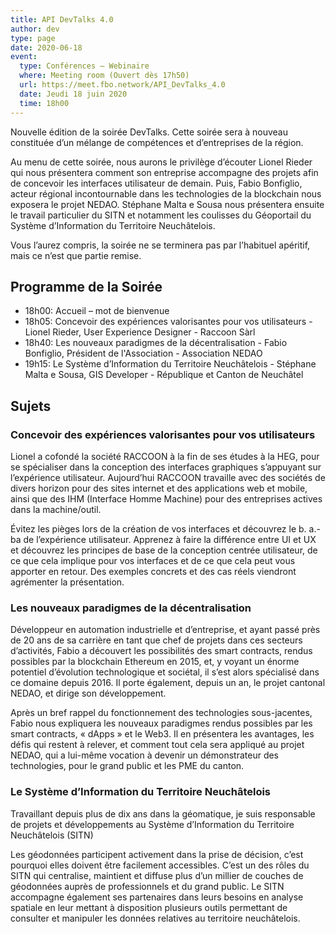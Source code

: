 ```yaml
---
title: API DevTalks 4.0
author: dev
type: page
date: 2020-06-18
event:
  type: Conférences – Webinaire
  where: Meeting room (Ouvert dès 17h50)
  url: https://meet.fbo.network/API_DevTalks_4.0
  date: Jeudi 18 juin 2020
  time: 18h00
---
```



Nouvelle édition de la soirée DevTalks. Cette soirée sera à nouveau constituée d’un mélange de compétences et d’entreprises de la région.

Au menu de cette soirée, nous aurons le privilège d’écouter Lionel Rieder qui nous présentera comment son entreprise accompagne des projets afin de concevoir les interfaces utilisateur de demain. Puis, Fabio Bonfiglio, acteur régional incontournable dans les technologies de la blockchain nous exposera le projet NEDAO. Stéphane Malta e Sousa nous présentera ensuite le travail particulier du SITN et notamment les coulisses du Géoportail du Système d’Information du Territoire Neuchâtelois.

Vous l’aurez compris, la soirée ne se terminera pas par l’habituel apéritif, mais ce n’est que partie remise.

## Programme de la Soirée

- 18h00: Accueil – mot de bienvenue
- 18h05: Concevoir des expériences valorisantes pour vos utilisateurs -
  Lionel Rieder, User Experience Designer - Raccoon Sàrl
- 18h40: Les nouveaux paradigmes de la décentralisation -
  Fabio Bonfiglio, Président de l'Association - Association NEDAO
- 19h15: Le Système d’Information du Territoire Neuchâtelois -
  Stéphane Malta e Sousa, GIS Developer - République et Canton de Neuchâtel

## Sujets

### Concevoir des expériences valorisantes pour vos utilisateurs

Lionel a cofondé la société RACCOON à la fin de ses études à la HEG, pour se spécialiser dans la conception des interfaces graphiques s’appuyant sur l’expérience utilisateur. Aujourd’hui RACCOON travaille avec des sociétés de divers horizon pour des sites internet et des applications web et mobile, ainsi que des IHM (Interface Homme Machine) pour des entreprises actives dans la machine/outil.

Évitez les pièges lors de la création de vos interfaces et découvrez le b. a.-ba de l’expérience utilisateur. Apprenez à faire la différence entre UI et UX et découvrez les principes de base de la conception centrée utilisateur, de ce que cela implique pour vos interfaces et de ce que cela peut vous apporter en retour. Des exemples concrets et des cas réels viendront agrémenter la présentation.

### Les nouveaux paradigmes de la décentralisation

Développeur en automation industrielle et d’entreprise, et ayant passé près de 20 ans de sa carrière en tant que chef de projets dans ces secteurs d’activités, Fabio a découvert les possibilités des smart contracts, rendus possibles par la blockchain Ethereum en 2015, et, y voyant un énorme potentiel d’évolution technologique et sociétal, il s’est alors spécialisé dans ce domaine depuis 2016. Il porte également, depuis un an, le projet cantonal NEDAO, et dirige son développement.

Après un bref rappel du fonctionnement des technologies sous-jacentes, Fabio nous expliquera les nouveaux paradigmes rendus possibles par les smart contracts, « dApps » et le Web3. Il en présentera les avantages, les défis qui restent à relever, et comment tout cela sera appliqué au projet NEDAO, qui a lui-même vocation à devenir un démonstrateur des technologies, pour le grand public et les PME du canton.

### Le Système d’Information du Territoire Neuchâtelois

Travaillant depuis plus de dix ans dans la géomatique, je suis responsable de projets et développements au Système d’Information du Territoire Neuchâtelois (SITN)

Les géodonnées participent activement dans la prise de décision, c’est pourquoi elles doivent être facilement accessibles. C’est un des rôles du SITN qui centralise, maintient et diffuse plus d’un millier de couches de géodonnées auprès de professionnels et du grand public. Le SITN accompagne également ses partenaires dans leurs besoins en analyse spatiale en leur mettant à disposition plusieurs outils permettant de consulter et manipuler les données relatives au territoire neuchâtelois.
